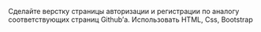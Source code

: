 Сделайте верстку страницы авторизации и регистрации по аналогу соответствующих страниц Github’а. Использовать HTML, Css, Bootstrap